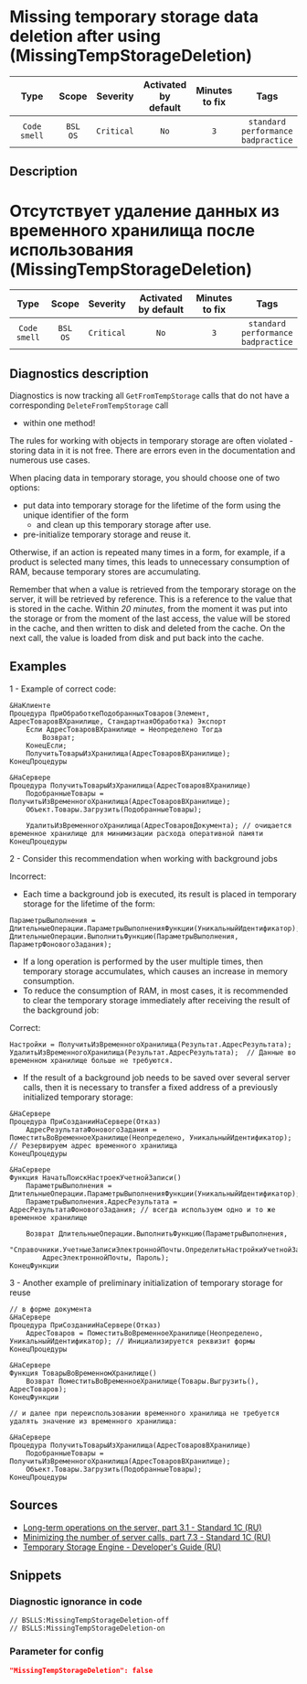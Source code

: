 # Missing temporary storage data deletion after using (MissingTempStorageDeletion)

|      Type      |    Scope    |  Severity   |    Activated<br>by default    |    Minutes<br>to fix    |                           Tags                           |
|:-------------:|:-----------------------------:|:-----------:|:------------------------------:|:-----------------------------------:|:--------------------------------------------------------:|
| `Code smell` |         `BSL`<br>`OS`         | `Critical` |             `No`              |                 `3`                 |       `standard`<br>`performance`<br>`badpractice`       |

<!-- Блоки выше заполняются автоматически, не трогать -->
## Description

# Отсутствует удаление данных из временного хранилища после использования (MissingTempStorageDeletion)

|     Type     |        Scope        |  Severity  | Activated by default | Minutes<br> to fix |                           Tags                           |
|:------------:|:-------------------:|:----------:|:--------------------:|:------------------------:|:--------------------------------------------------------:|
| `Code smell` | `BSL`<br>`OS` | `Critical` |         `No`         |           `3`            | `standard`<br>`performance`<br>`badpractice` |

<!-- Блоки выше заполняются автоматически, не трогать -->
## Diagnostics description
<!-- Описание диагностики заполняется вручную. Необходимо понятным языком описать смысл и схему работу -->
Diagnostics is now tracking all `GetFromTempStorage` calls that do not have a corresponding `DeleteFromTempStorage` call
- within one method!

The rules for working with objects in temporary storage are often violated - storing data in it is not free. There are errors even in the documentation and numerous use cases.

When placing data in temporary storage, you should choose one of two options:

- put data into temporary storage for the lifetime of the form using the unique identifier of the form
  - and clean up this temporary storage after use.
- pre-initialize temporary storage and reuse it.

Otherwise, if an action is repeated many times in a form, for example, if a product is selected many times, this leads to unnecessary consumption of RAM, because temporary stores are accumulating.

Remember that when a value is retrieved from the temporary storage on the server, it will be retrieved by reference. This is a reference to the value that is stored in the cache. Within *20 minutes*, from the moment it was put into the storage or from the moment of the last access, the value will be stored in the cache, and then written to disk and deleted from the cache. On the next call, the value is loaded from disk and put back into the cache.

## Examples
<!-- В данном разделе приводятся примеры, на которые диагностика срабатывает, а также можно привести пример, как можно исправить ситуацию -->

1 - Example of correct code:
```bsl
&НаКлиенте
Процедура ПриОбработкеПодобранныхТоваров(Элемент, АдресТоваровВХранилище, СтандартнаяОбработка) Экспорт
    Если АдресТоваровВХранилище = Неопределено Тогда
        Возврат;
    КонецЕсли;
    ПолучитьТоварыИзХранилища(АдресТоваровВХранилище); 
КонецПроцедуры

&НаСервере
Процедура ПолучитьТоварыИзХранилища(АдресТоваровВХранилище)
    ПодобранныеТовары = ПолучитьИзВременногоХранилища(АдресТоваровВХранилище);
    Объект.Товары.Загрузить(ПодобранныеТовары);

    УдалитьИзВременногоХранилища(АдресТоваровДокумента); // очищается временное хранилище для минимизации расхода оперативной памяти
КонецПроцедуры 
```

2 - Consider this recommendation when working with background jobs

Incorrect:
- Each time a background job is executed, its result is placed in temporary storage for the lifetime of the form:
```bsl
ПараметрыВыполнения = ДлительныеОперации.ПараметрыВыполненияФункции(УникальныйИдентификатор);
ДлительныеОперации.ВыполнитьФункцию(ПараметрыВыполнения, ПараметрФоновогоЗадания);
```

- If a long operation is performed by the user multiple times, then temporary storage accumulates, which causes an increase in memory consumption.
- To reduce the consumption of RAM, in most cases, it is recommended to clear the temporary storage immediately after receiving the result of the background job:

Correct:
```bsl
Настройки = ПолучитьИзВременногоХранилища(Результат.АдресРезультата);
УдалитьИзВременногоХранилища(Результат.АдресРезультата);  // Данные во временном хранилище больше не требуются.
```

- If the result of a background job needs to be saved over several server calls, then it is necessary to transfer a fixed address of a previously initialized temporary storage:
```bsl
&НаСервере
Процедура ПриСозданииНаСервере(Отказ)
    АдресРезультатаФоновогоЗадания = ПоместитьВоВременноеХранилище(Неопределено, УникальныйИдентификатор); // Резервируем адрес временного хранилища
КонецПроцедуры

&НаСервере
Функция НачатьПоискНастроекУчетнойЗаписи()
    ПараметрыВыполнения = ДлительныеОперации.ПараметрыВыполненияФункции(УникальныйИдентификатор);
    ПараметрыВыполнения.АдресРезультата = АдресРезультатаФоновогоЗадания; // всегда используем одно и то же временное хранилище

    Возврат ДлительныеОперации.ВыполнитьФункцию(ПараметрыВыполнения,
        "Справочники.УчетныеЗаписиЭлектроннойПочты.ОпределитьНастройкиУчетнойЗаписи",
        АдресЭлектроннойПочты, Пароль);
КонецФункции
```

3 - Another example of preliminary initialization of temporary storage for reuse

```bsl
// в форме документа
&НаСервере
Процедура ПриСозданииНаСервере(Отказ)
    АдресТоваров = ПоместитьВоВременноеХранилище(Неопределено, УникальныйИдентификатор); // Инициализируется реквизит формы
КонецПроцедуры

&НаСервере
Функция ТоварыВоВременномХранилище()
    Возврат ПоместитьВоВременноеХранилище(Товары.Выгрузить(), АдресТоваров);
КонецФункции

// и далее при переиспользовании временного хранилища не требуется удалять значение из временного хранилища:

&НаСервере
Процедура ПолучитьТоварыИзХранилища(АдресТоваровВХранилище)
    ПодобранныеТовары = ПолучитьИзВременногоХранилища(АдресТоваровВХранилище);
    Объект.Товары.Загрузить(ПодобранныеТовары);
КонецПроцедуры
```

## Sources
<!-- Необходимо указывать ссылки на все источники, из которых почерпнута информация для создания диагностики -->
<!-- Примеры источников

* Источник: [Стандарт: Тексты модулей](https://its.1c.ru/db/v8std#content:456:hdoc)
* Полезная информация: [Отказ от использования модальных окон](https://its.1c.ru/db/metod8dev#content:5272:hdoc)
* Источник: [Cognitive complexity, ver. 1.4](https://www.sonarsource.com/docs/CognitiveComplexity.pdf) -->

- [Long-term operations on the server, part 3.1 - Standard 1C (RU)](https://its.1c.ru/db/v8std#content:642:hdoc)
- [Minimizing the number of server calls, part 7.3 - Standard 1C (RU)](https://its.1c.ru/db/v8std#content:487:hdoc)
- [Temporary Storage Engine - Developer's Guide (RU)](https://its.1c.ru/db/v8319doc#bookmark:dev:TI000000810)

## Snippets

<!-- Блоки ниже заполняются автоматически, не трогать -->
### Diagnostic ignorance in code

```bsl
// BSLLS:MissingTempStorageDeletion-off
// BSLLS:MissingTempStorageDeletion-on
```

### Parameter for config

```json
"MissingTempStorageDeletion": false
```
